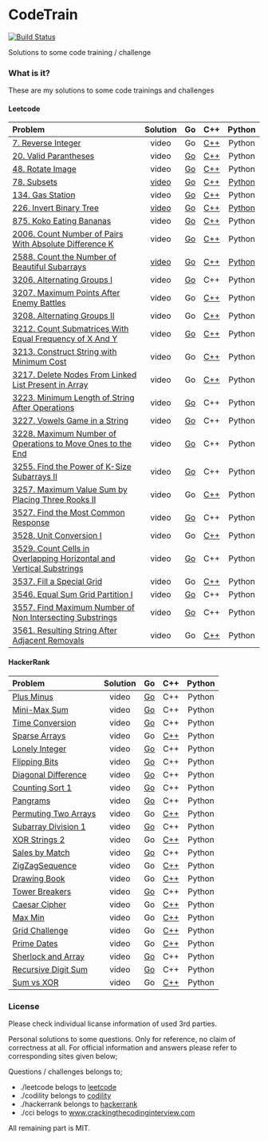 # CodeTrain
[![Build Status](https://travis-ci.org/sifaserdarozen/CodeTrain.png)](https://travis-ci.org/sifaserdarozen/CodeTrain)

Solutions to some code training / challenge

### What is it?
These are my solutions to some code trainings and challenges

#### Leetcode
| Problem | Solution | Go | C++ | Python |
| :----------------------------- |:---------------:| :---------------:| :---------------: | :---------------: |
| [7. Reverse Integer](https://leetcode.com/problems/reverse-integer/description/)    | video | Go | [C++](https://github.com/sifaserdarozen/CodeTrain/blob/master/leetcode/0007-ReverseInteger/solution.cpp) | Python | 
| [20. Valid Parantheses](https://leetcode.com/problems/valid-parentheses/description/)    | video | [Go](https://github.com/sifaserdarozen/CodeTrain/blob/master/leetcode/0020-ValidParantheses/solution.go) | [C++](https://github.com/sifaserdarozen/CodeTrain/blob/master/leetcode/0020-ValidParantheses/solution.cpp) | Python |
| [48. Rotate Image](https://leetcode.com/problems/rotate-image/description/)    | video | [Go](https://github.com/sifaserdarozen/CodeTrain/blob/master/leetcode/0048-RotateImage/solution.go) | [C++](https://github.com/sifaserdarozen/CodeTrain/blob/master/leetcode/0048-RotateImage/solution.cpp) | Python | 
| [78. Subsets](https://leetcode.com/problems/subsets/description/)    | [video](https://youtu.be/QbKBaZn3rrU) | [Go](https://github.com/sifaserdarozen/CodeTrain/blob/master/leetcode/0078-Subsets/solution.go) | [C++](https://github.com/sifaserdarozen/CodeTrain/blob/master/leetcode/0078-Subsets/solution.cpp) | [Python](https://github.com/sifaserdarozen/CodeTrain/blob/master/leetcode/0078-Subsets/solution.py) | 
| [134. Gas Station](https://leetcode.com/problems/gas-station/description/)    | video | [Go](https://github.com/sifaserdarozen/CodeTrain/blob/master/leetcode/0134-GasStation/solution.go) | [C++](https://github.com/sifaserdarozen/CodeTrain/blob/master/leetcode/0134-GasStation/solution.cpp) | Python | 
| [226. Invert Binary Tree](https://leetcode.com/problems/invert-binary-tree/description/)    | [video](https://youtu.be/AgkI2wtOzqg) | [Go](https://github.com/sifaserdarozen/CodeTrain/blob/master/leetcode/0226-InvertBinaryTree/solution.go) | [C++](https://github.com/sifaserdarozen/CodeTrain/blob/master/leetcode/0226-InvertBinaryTree/solution.cpp) | [Python](https://github.com/sifaserdarozen/CodeTrain/blob/master/leetcode/0226-InvertBinaryTree/solution.py) |
| [875. Koko Eating Bananas](https://leetcode.com/problems/koko-eating-bananas/description)    | video | [Go](https://github.com/sifaserdarozen/CodeTrain/blob/master/leetcode/0875-KokoEatingBananas/solution.go) | [C++](https://github.com/sifaserdarozen/CodeTrain/blob/master/leetcode/0875-KokoEatingBananas/solution.cpp) | Python | 
| [2006. Count Number of Pairs With Absolute Difference K](https://leetcode.com/problems/count-number-of-pairs-with-absolute-difference-k/description)    | video | [Go](https://github.com/sifaserdarozen/CodeTrain/blob/master/leetcode/2006-CountNumberOfPairsWithAbsoluteDifferenceK/solution.go) | [C++](https://github.com/sifaserdarozen/CodeTrain/blob/master/leetcode/2006-CountNumberOfPairsWithAbsoluteDifferenceK/solution.cpp) | Python | 
| [2588. Count the Number of Beautiful Subarrays](https://leetcode.com/problems/count-the-number-of-beautiful-subarrays/description/)  | [video](https://youtu.be/XBd9SNdaHmc) | [Go](https://github.com/sifaserdarozen/CodeTrain/blob/master/leetcode/2588-CountTheNumberOfBeautifulSubarrays/solution.go) | [C++](https://github.com/sifaserdarozen/CodeTrain/blob/master/leetcode/2588-CountTheNumberOfBeautifulSubarrays/solution.cpp) | [Python](https://github.com/sifaserdarozen/CodeTrain/blob/master/leetcode/2588-CountTheNumberOfBeautifulSubarrays/solution.py) |
| [3206. Alternating Groups I](https://leetcode.com/problems/alternating-groups-i/)    | video | [Go](https://github.com/sifaserdarozen/CodeTrain/blob/master/leetcode/3206-AlternatingGroupsI/solution.go) | C++ | Python |
| [3207. Maximum Points After Enemy Battles](https://leetcode.com/problems/maximum-points-after-enemy-battles/description/)    | video | Go | [C++](https://github.com/sifaserdarozen/CodeTrain/leetcode/3207-MaximumPointsAfterEnemyBattles/solution.cpp) | Python |
| [3208. Alternating Groups II](https://leetcode.com/problems/alternating-groups-ii/description/)    | video | Go | [C++](https://github.com/sifaserdarozen/CodeTrain/leetcode/3208-AlternatingGroupsII/solution.cpp) | Python |
| [3212. Count Submatrices With Equal Frequency of X And Y](https://leetcode.com/problems/count-submatrices-with-equal-frequency-of-x-and-y/)    | video | [Go](https://github.com/sifaserdarozen/CodeTrain/blob/master/leetcode/3212-CountSubmatricesWithEqualFrequencyOfXAndY/solution.go) | [C++](https://github.com/sifaserdarozen/CodeTrain/blob/master/leetcode/3212-CountSubmatricesWithEqualFrequencyOfXAndY/solution.cpp) | Python |
| [3213. Construct String with Minimum Cost](https://leetcode.com/problems/construct-string-with-minimum-cost/description/)    | video | Go | [C++](https://github.com/sifaserdarozen/CodeTrain/blob/master/leetcode/3213-ConstructStringWithMinimumCost/solution.cpp) | Python |
| [3217. Delete Nodes From Linked List Present in Array](https://leetcode.com/problems/delete-nodes-from-linked-list-present-in-array/description/)    | video | Go | [C++](https://github.com/sifaserdarozen/CodeTrain/blob/master/leetcode/3217-DeleteNodesFromLinkedListPresentInArray/solution.cpp) | Python |
| [3223. Minimum Length of String After Operations](https://leetcode.com/problems/minimum-length-of-string-after-operations/description/)    | video | [Go](https://github.com/sifaserdarozen/CodeTrain/blob/master/leetcode/3223-MinimumLengthOfStringAfterOperations/solution.go) | C++ | Python |
| [3227. Vowels Game in a String](https://leetcode.com/problems/vowels-game-in-a-string/description/)    | video | [Go](https://github.com/sifaserdarozen/CodeTrain/blob/master/leetcode/3227-VowelsGameInAString/solution.go) | C++ | Python |
| [3228. Maximum Number of Operations to Move Ones to the End](https://leetcode.com/problems/maximum-number-of-operations-to-move-ones-to-the-end/description/)    | video | [Go](https://github.com/sifaserdarozen/CodeTrain/blob/master/leetcode/3228-MaximumNumberOfOperationsToMoveOnesToTheEnd/solution.go) | C++ | Python |
| [3255. Find the Power of K-Size Subarrays II](https://leetcode.com/problems/find-the-power-of-k-size-subarrays-ii/description/)    | video | [Go](https://github.com/sifaserdarozen/CodeTrain/blob/master/leetcode/3255-FindThePowerOfKSizeSubarraysII/solution.go) | C++ | Python |
| [3257. Maximum Value Sum by Placing Three Rooks II](https://leetcode.com/problems/maximum-value-sum-by-placing-three-rooks-ii/description/)    | video | Go | [C++](https://github.com/sifaserdarozen/CodeTrain/blob/master/leetcode/3257-MaximumValueSumByPlacingThreeRooksII/solution.cpp) | Python |
| [3527. Find the Most Common Response](https://leetcode.com/problems/find-the-most-common-response/description)    | video | [Go](https://github.com/sifaserdarozen/CodeTrain/blob/master/leetcode/3527.FindTheMostCommonResponse/solution.go) | C++ | Python |
| [3528. Unit Conversion I](https://leetcode.com/problems/unit-conversion-i/description/)    | video | Go | [C++](https://github.com/sifaserdarozen/CodeTrain/blob/master/leetcode/3528-UnitConversionI/solution.cpp) | Python |
| [3529. Count Cells in Overlapping Horizontal and Vertical Substrings](https://leetcode.com/problems/count-cells-in-overlapping-horizontal-and-vertical-substrings/description/)    | video | [Go](https://github.com/sifaserdarozen/CodeTrain/blob/master/leetcode/3529-CountCellsInOverlappingHorizontalAndVerticalSubstrings/solution.go) | C++ | Python |
| [3537. Fill a Special Grid](https://leetcode.com/problems/fill-a-special-grid/)    | video | Go | [C++](https://github.com/sifaserdarozen/CodeTrain/blob/master/leetcode/3537-FillaSpecialGrid/solution.cpp) | Python |
| [3546. Equal Sum Grid Partition I](https://leetcode.com/problems/equal-sum-grid-partition-i/description/)    | video | [Go](https://github.com/sifaserdarozen/CodeTrain/blob/master/leetcode/3546-EqualSumGridPartitionI/solution.go) | C++ | Python |
| [3557. Find Maximum Number of Non Intersecting Substrings](https://leetcode.com/problems/find-maximum-number-of-non-intersecting-substrings/description/)    | video | [Go](https://github.com/sifaserdarozen/CodeTrain/blob/master/leetcode/3557-FindMaximumNumberOfNonIntersectingSubstrings/solution.go) | C++ | Python |
| [3561. Resulting String After Adjacent Removals](https://leetcode.com/problems/resulting-string-after-adjacent-removals/description/)    | video | Go | [C++](https://github.com/sifaserdarozen/CodeTrain/blob/master/leetcode/3561-ResultingStringAfterAdjacentRemovals/solution.cpp) | Python |


#### HackerRank
| Problem | Solution | Go | C++ | Python |
| :----------------------------- |:---------------:| :---------------:| :---------------: | :---------------: |
| [Plus Minus](https://www.hackerrank.com/challenges/one-month-preparation-kit-plus-minus/problem)    | video | [Go](https://github.com/sifaserdarozen/CodeTrain/blob/master/hackerrank/PlusMinus/solution.go) | C++ | Python |
| [Mini-Max Sum](https://www.hackerrank.com/challenges/one-month-preparation-kit-mini-max-sum/problem)    | video | [Go](https://github.com/sifaserdarozen/CodeTrain/blob/master/hackerrank/MinMaxSum/solution.go) | C++ | Python |
| [Time Conversion](https://www.hackerrank.com/challenges/one-month-preparation-kit-time-conversion/problem)    | video | [Go](https://github.com/sifaserdarozen/CodeTrain/blob/master/hackerrank/TimeConversion/solution.go) | C++ | Python | 
| [Sparse Arrays](https://www.hackerrank.com/challenges/one-month-preparation-kit-sparse-arrays/problem)    | video | Go | [C++](https://github.com/sifaserdarozen/CodeTrain/blob/master/hackerrank/SparseArrays/solution.cpp) | Python | 
| [Lonely Integer](https://www.hackerrank.com/challenges/one-month-preparation-kit-lonely-integer/problem)    | video | [Go](https://github.com/sifaserdarozen/CodeTrain/blob/master/hackerrank/LonelyInteger/solution.go) | C++ | Python | 
| [Flipping Bits](https://www.hackerrank.com/challenges/one-month-preparation-kit-flipping-bits/problem)    | video | [Go](https://github.com/sifaserdarozen/CodeTrain/blob/master/hackerrank/FlippingBits/solution.go) | C++ | Python | 
| [Diagonal Difference](https://www.hackerrank.com/challenges/one-month-preparation-kit-diagonal-difference/problem)    | video | [Go](https://github.com/sifaserdarozen/CodeTrain/blob/master/hackerrank/DiagonalDifference/solution.go) | C++ | Python | 
| [Counting Sort 1](https://www.hackerrank.com/challenges/one-month-preparation-kit-countingsort1/problem)    | video | [Go](https://github.com/sifaserdarozen/CodeTrain/blob/master/hackerrank/CountingSortI/solution.go) | C++ | Python | 
| [Pangrams](https://www.hackerrank.com/challenges/one-month-preparation-kit-pangrams/problem)    | video | [Go](https://github.com/sifaserdarozen/CodeTrain/blob/master/hackerrank/Pangrams/solution.go) | C++ | Python | 
| [Permuting Two Arrays](https://www.hackerrank.com/challenges/one-month-preparation-kit-two-arrays/problem)    | video | Go | [C++](https://github.com/sifaserdarozen/CodeTrain/blob/master/hackerrank/PermutingTwoArrays/solution.cpp) | Python | 
| [Subarray Division 1](https://www.hackerrank.com/challenges/one-month-preparation-kit-the-birthday-bar/problem)    | video | [Go](https://github.com/sifaserdarozen/CodeTrain/blob/master/hackerrank/SubarrayDivisionI/solution.go) | C++ | Python | 
| [XOR Strings 2](https://www.hackerrank.com/challenges/one-month-preparation-kit-strings-xor/problem)    | video | Go | [C++](https://github.com/sifaserdarozen/CodeTrain/blob/master/hackerrank/XORStringsII/solution.cpp) | Python | 
| [Sales by Match](https://www.hackerrank.com/challenges/one-month-preparation-kit-sock-merchant/problem)    | video | [Go](https://github.com/sifaserdarozen/CodeTrain/blob/master/hackerrank/SalesByMatch/solution.go) | C++ | Python | 
| [ZigZagSequence](https://www.hackerrank.com/challenges/one-month-preparation-kit-zig-zag-sequence/problem)    | video | Go | [C++](https://github.com/sifaserdarozen/CodeTrain/blob/master/hackerrank/ZigZagSequence/solution.cpp) | Python | 
| [Drawing Book](https://www.hackerrank.com/challenges/one-month-preparation-kit-drawing-book/problem)    | video | Go | [C++](https://github.com/sifaserdarozen/CodeTrain/blob/master/hackerrank/DrawingBook/solution.go) | Python | 
| [Tower Breakers](https://www.hackerrank.com/challenges/one-month-preparation-kit-tower-breakers-1/problem)    | video | [Go](https://github.com/sifaserdarozen/CodeTrain/blob/master/hackerrank/TowerBreakers/solution.go) | C++ | Python | 
| [Caesar Cipher](https://www.hackerrank.com/challenges/one-month-preparation-kit-caesar-cipher-1/problem)    | video | Go | [C++](https://github.com/sifaserdarozen/CodeTrain/blob/master/hackerrank/CaesarCipher/solution.cppp) | Python | 
| [Max Min](https://www.hackerrank.com/challenges/one-month-preparation-kit-angry-children/problem)    | video | Go | [C++](https://github.com/sifaserdarozen/CodeTrain/blob/master/hackerrank/MaxMin/solution.cpp) | Python | 
| [Grid Challenge](https://www.hackerrank.com/challenges/one-month-preparation-kit-grid-challenge/problem)    | video | Go | [C++](https://github.com/sifaserdarozen/CodeTrain/blob/master/hackerrank/GridChallenge/solution.cpp) | Python | 
| [Prime Dates](https://www.hackerrank.com/challenges/one-month-preparation-kit-prime-date/problem)    | video | Go | [C++](https://github.com/sifaserdarozen/CodeTrain/blob/master/hackerrank/PrimeDates/solution.cpp) | Python | 
| [Sherlock and Array](https://www.hackerrank.com/challenges/one-month-preparation-kit-sherlock-and-array/problem)    | video | [Go](https://github.com/sifaserdarozen/CodeTrain/blob/master/hackerrank/SherlockAndArray/solution.go) | C++ | Python | 
| [Recursive Digit Sum](https://www.hackerrank.com/challenges/one-month-preparation-kit-recursive-digit-sum/problem)    | video | [Go](https://github.com/sifaserdarozen/CodeTrain/blob/master/hackerrank/RecursiveDigitSum/solution.go) | C++ | Python | 
| [Sum vs XOR](https://www.hackerrank.com/challenges/one-month-preparation-kit-sum-vs-xor/problem)    | video | Go | [C++](https://github.com/sifaserdarozen/CodeTrain/blob/master/hackerrank/SumVsXOR/solution.cpp) | Python | 


### License
Please check individual licanse information of used 3rd parties.

Personal solutions to some questions. Only for reference, no claim of correctness at all.
For official information and answers please refer to corresponding sites given below;

Questions / challenges belongs to;
* ./leetcode belogs to [leetcode](www.leetcode.com)
* ./codility belongs to [codility](www.codility.com)
* ./hackerrank belongs to [hackerrank](www.hackerrank.com)
* ./cci belogs to www.crackingthecodinginterview.com

All remaining part is MIT.

